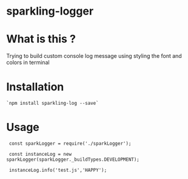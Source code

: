 # sparkling-logger
# What is this ?

Trying to build custom console log message using styling the font and colors in terminal

# Installation
    `npm install sparkling-log --save`



# Usage
     const sparkLogger = require('./sparkLogger');

     const instanceLog = new sparkLogger(sparkLogger._buildTypes.DEVELOPMENT);

     instanceLog.info('test.js','HAPPY');
